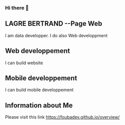 ### Hi there 👋

<!--
**FoubaDev/FoubaDev** is a ✨ _special_ ✨ repository because its `README.md` (this file) appears on your GitHub profile.

Here are some ideas to get you started:

- 🔭 I’m currently working on ...
- 🌱 I’m currently learning ...
- 👯 I’m looking to collaborate on ...
- 🤔 I’m looking for help with ...
- 💬 Ask me about ...
- 📫 How to reach me: ...
- 😄 Pronouns: ...
- ⚡ Fun fact: ...
-->
## LAGRE BERTRAND --Page Web
I am data developper. I do also Web developpment
## Web developpement
I can build website
## Mobile developpement
I can build mobile developpement
## Information about Me
Please visit this link https://foubadev.github.io/overview/